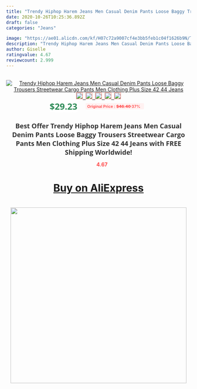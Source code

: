```yaml
---
title: "Trendy Hiphop Harem Jeans Men Casual Denim Pants Loose Baggy Trousers Streetwear Cargo Pants Men Clothing Plus Size 42 44 Jeans"
date: 2020-10-26T10:25:36.892Z
draft: false
categories: "Jeans"

image: "https://ae01.alicdn.com/kf/H07c72a9007cf4e3bb5feb1c04f1626b9N/Trendy-Hiphop-Harem-Jeans-Men-Casual-Denim-Pants-Loose-Baggy-Trousers-Streetwear-Cargo-Pants-Men-Clothing.jpg"
description: "Trendy Hiphop Harem Jeans Men Casual Denim Pants Loose Baggy Trousers Streetwear Cargo Pants Men Clothing Plus Size 42 44 Jeans"
author: Giselle
ratingvalue: 4.67
reviewcount: 2.999
---
```

<br>
<div style="text-align: center;">
<a href="https://s.click.aliexpress.com/e/_Abksmh" target="_blank" rel="nofollow noopener noreferrer"><img alt="Trendy Hiphop Harem Jeans Men Casual Denim Pants Loose Baggy Trousers Streetwear Cargo Pants Men Clothing Plus Size 42 44 Jeans" class="magnifier-image" src="https://ae01.alicdn.com/kf/H07c72a9007cf4e3bb5feb1c04f1626b9N/Trendy-Hiphop-Harem-Jeans-Men-Casual-Denim-Pants-Loose-Baggy-Trousers-Streetwear-Cargo-Pants-Men-Clothing.jpg_640x640.jpg">
<br>
<img style="border:1px solid salmon" src="https://ae01.alicdn.com/kf/H07c72a9007cf4e3bb5feb1c04f1626b9N/Trendy-Hiphop-Harem-Jeans-Men-Casual-Denim-Pants-Loose-Baggy-Trousers-Streetwear-Cargo-Pants-Men-Clothing.jpg_120x120.jpg">&nbsp;&nbsp;<img style="border:1px solid salmon" src="https://ae01.alicdn.com/kf/He0e3e0c9e5794da89a55fd37b7e77f6cf/Trendy-Hiphop-Harem-Jeans-Men-Casual-Denim-Pants-Loose-Baggy-Trousers-Streetwear-Cargo-Pants-Men-Clothing.jpg_120x120.jpg">&nbsp;&nbsp;<img style="border:1px solid salmon" src="https://ae01.alicdn.com/kf/Hd037edab0ee5410facafbb9d2e97965aR/Trendy-Hiphop-Harem-Jeans-Men-Casual-Denim-Pants-Loose-Baggy-Trousers-Streetwear-Cargo-Pants-Men-Clothing.jpg_120x120.jpg">&nbsp;&nbsp;<img style="border:1px solid salmon" src="https://ae01.alicdn.com/kf/Hcb89cc19721640ef9f306549d5b78695b/Trendy-Hiphop-Harem-Jeans-Men-Casual-Denim-Pants-Loose-Baggy-Trousers-Streetwear-Cargo-Pants-Men-Clothing.jpg_120x120.jpg">&nbsp;&nbsp;<img style="border:1px solid salmon" src="https://ae01.alicdn.com/kf/Hfd142f3e12384743ac6d0797f5e275f7Z/Trendy-Hiphop-Harem-Jeans-Men-Casual-Denim-Pants-Loose-Baggy-Trousers-Streetwear-Cargo-Pants-Men-Clothing.jpg_120x120.jpg"></a></div><br0>
<div style="text-align: center;"><span style="background-color: white; border: 0px; box-sizing: border-box; color: seagreen; display: inline-block; font-family: &quot;open sans&quot; , &quot;arial&quot; , &quot;helvetica&quot; , sans-serif , &quot;heiti&quot;; font-size: 24px; font-stretch: inherit; font-weight: 700; line-height: inherit; margin: 0px 10px 0px 0px; padding: 0px; vertical-align: middle;">$29.23 </span>
<span style="background: rgb(255 , 241 , 241); border-radius: 3px; border: 0px; box-sizing: border-box; color: #ff4747; display: inline-block; font-family: inherit; font-size: 12px; font-stretch: inherit; font-style: inherit; font-variant: inherit; font-weight: 600; line-height: inherit; margin: 0px; padding: 2px 5px; transform: scale(0.9); vertical-align: middle;">Original Price : <b style="text-decoration: line-through;">$46.40 </b> 37%&nbsp;&nbsp;</span></div>
<h1 style="color: #333333; display: inline-block; font-family: &quot;open sans&quot; , &quot;arial&quot; , &quot;helvetica&quot; , sans-serif , &quot;heiti&quot;; font-size: 18px; font-stretch: inherit; font-weight: 700; text-align: center;">Best Offer Trendy Hiphop Harem Jeans Men Casual Denim Pants Loose Baggy Trousers Streetwear Cargo Pants Men Clothing Plus Size 42 44 Jeans with FREE Shipping Worldwide!</h1>
<div style="color: #ff4747; text-align: center;">
<img src="https://4.bp.blogspot.com/-M0ZcTcb-5uY/XleCXlxnR4I/AAAAAAAAAEc/OrjgMkXV1oMQFaCRZj5HQwOCBcu3w1FegCPcBGAYYCw/s1600/star.png" style="height: 15px;">&nbsp;<b>4.67</b></div>
<div class="button_cont" align="center"><a class="buynow_a" href="https://s.click.aliexpress.com/e/_Abksmh" target="_blank" rel="nofollow noopener noreferrer"><H1>Buy on AliExpress</H1></a></div><br>
<div class="separator" style="clear: both; text-align: center;">
<img src="https://lh3.googleusercontent.com/-pTy5HemUv9M/XlePHvY0dAI/AAAAAAAAAE4/0nX5iRUoIWY8eMW9Dpxeirr157OZliDIgCLcBGAsYHQ/s1600/badge.gif" width="480">
</div>

